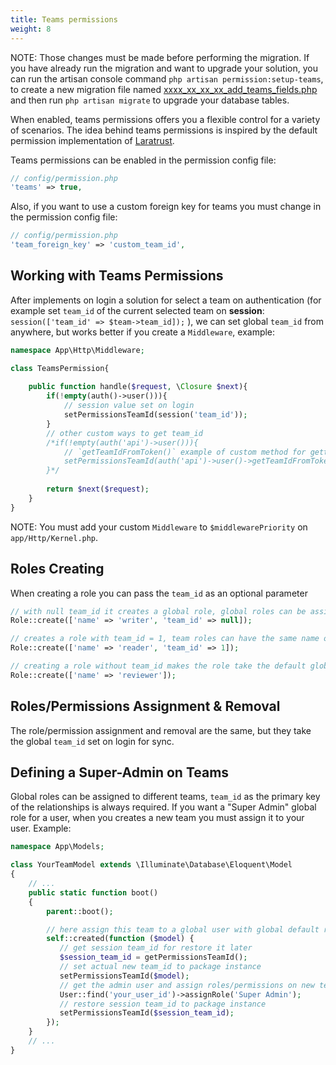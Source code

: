 ```yaml
---
title: Teams permissions
weight: 8
---
```


NOTE: Those changes must be made before performing the migration. If you have already run the migration and want to upgrade your solution, you can run the artisan console command `php artisan permission:setup-teams`, to create a new migration file named [xxxx_xx_xx_xx_add_teams_fields.php](https://github.com/spatie/laravel-permission/blob/main/database/migrations/add_teams_fields.php.stub) and then run `php artisan migrate` to upgrade your database tables.

When enabled, teams permissions offers you a flexible control for a variety of scenarios. The idea behind teams permissions is inspired by the default permission implementation of [Laratrust](https://laratrust.santigarcor.me/).


Teams permissions can be enabled in the permission config file:

```php
// config/permission.php
'teams' => true,
```

Also, if you want to use a custom foreign key for teams you must change in the permission config file:
```php
// config/permission.php
'team_foreign_key' => 'custom_team_id',
```

## Working with Teams Permissions

After implements on login a solution for select a team on authentication (for example set `team_id` of the current selected team on **session**: `session(['team_id' => $team->team_id]);` ), 
we can set global `team_id` from anywhere, but works better if you create a `Middleware`, example:

```php
namespace App\Http\Middleware;

class TeamsPermission{
    
    public function handle($request, \Closure $next){
        if(!empty(auth()->user())){
            // session value set on login
            setPermissionsTeamId(session('team_id'));
        }
        // other custom ways to get team_id
        /*if(!empty(auth('api')->user())){
            // `getTeamIdFromToken()` example of custom method for getting the set team_id 
            setPermissionsTeamId(auth('api')->user()->getTeamIdFromToken());
        }*/
        
        return $next($request);
    }
}
```
NOTE: You must add your custom `Middleware` to `$middlewarePriority` on `app/Http/Kernel.php`.
 
## Roles Creating

When creating a role you can pass the `team_id` as an optional parameter
 
```php
// with null team_id it creates a global role, global roles can be assigned to any team and they are unique
Role::create(['name' => 'writer', 'team_id' => null]);

// creates a role with team_id = 1, team roles can have the same name on different teams
Role::create(['name' => 'reader', 'team_id' => 1]);

// creating a role without team_id makes the role take the default global team_id
Role::create(['name' => 'reviewer']);
```

## Roles/Permissions Assignment & Removal

The role/permission assignment and removal are the same, but they take the global `team_id` set on login for sync.

## Defining a Super-Admin on Teams

Global roles can be assigned to different teams, `team_id` as the primary key of the relationships is always required. If you want a "Super Admin" global role for a user, when you creates a new team you must assign it to your user. Example:

```php
namespace App\Models;

class YourTeamModel extends \Illuminate\Database\Eloquent\Model
{
    // ...
    public static function boot()
    {
        parent::boot();

        // here assign this team to a global user with global default role
        self::created(function ($model) {
           // get session team_id for restore it later
           $session_team_id = getPermissionsTeamId();
           // set actual new team_id to package instance
           setPermissionsTeamId($model);
           // get the admin user and assign roles/permissions on new team model
           User::find('your_user_id')->assignRole('Super Admin');
           // restore session team_id to package instance
           setPermissionsTeamId($session_team_id);
        });
    }
    // ...
}
```
